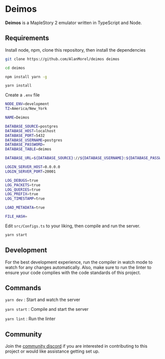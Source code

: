 # Deimos

**Deimos** is a MapleStory 2 emulator written in TypeScript and Node.

## Requirements

Install node, npm, clone this repository, then install the dependencies

```sh
git clone https://github.com/AlanMorel/deimos deimos
```

```sh
cd deimos
```

```sh
npm install yarn -g
```

```sh
yarn install
```

Create a `.env` file

```sh
NODE_ENV=development
TZ=America/New_York

NAME=Deimos

DATABASE_SOURCE=postgres
DATABASE_HOST=localhost
DATABASE_PORT=5432
DATABASE_USERNAME=postgres
DATABASE_PASSWORD=
DATABASE_TABLE=deimos

DATABASE_URL=${DATABASE_SOURCE}://${DATABASE_USERNAME}:${DATABASE_PASSWORD}@${DATABASE_HOST}:${DATABASE_PORT}/${DATABASE_TABLE}

LOGIN_SERVER_HOST=0.0.0.0
LOGIN_SERVER_PORT=20001

LOG_DEBUGS=true
LOG_PACKETS=true
LOG_QUERIES=true
LOG_PREFIX=true
LOG_TIMESTAMP=true

LOAD_METADATA=true

FILE_HASH=
```

Edit `src/Configs.ts` to your liking, then compile and run the server.

```sh
yarn start
```

## Development

For the best development experience, run the compiler in watch mode to watch for any changes automatically. Also, make sure to run the linter to ensure your code complies with the code standards of this project.

## Commands

`yarn dev` : Start and watch the server

`yarn start` : Compile and start the server

`yarn lint` : Run the linter

## Community

Join the [community discord](https://discord.gg/mABkFFhBuU) if you are interested in contributing to this project or would like assistance getting set up.
